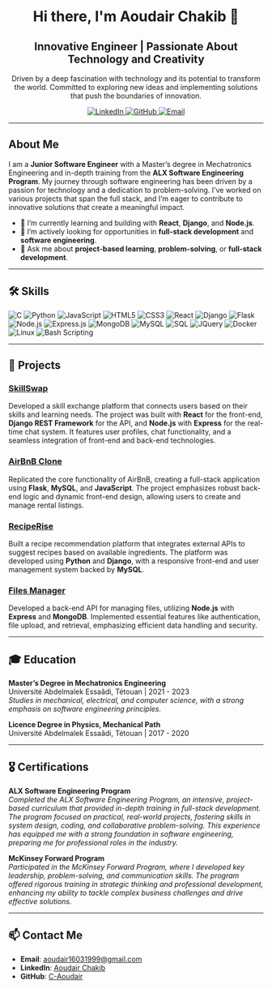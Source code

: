 <!-- Header Section -->
<h1 align="center">Hi there, I'm Aoudair Chakib 👋</h1>
<h2 align="center">Innovative Engineer | Passionate About Technology and Creativity</h2>
<p align="center">Driven by a deep fascination with technology and its potential to transform the world. Committed to exploring new ideas and implementing solutions that push the boundaries of innovation.</p>

<!-- Social Links -->
<p align="center">
  <a href="https://linkedin.com/in/aoudair-chakib" target="_blank">
    <img alt="LinkedIn" src="https://img.shields.io/badge/LinkedIn-blue?style=flat-square&logo=linkedin&logoColor=white">
  </a>
  <a href="https://github.com/C-Aoudair" target="_blank">
    <img alt="GitHub" src="https://img.shields.io/badge/GitHub-black?style=flat-square&logo=github&logoColor=white">
  </a>
  <a href="mailto:aoudair16031999@gmail.com">
    <img alt="Email" src="https://img.shields.io/badge/Email-red?style=flat-square&logo=gmail&logoColor=white">
  </a>
</p>

---

<!-- About Me Section -->
## About Me

I am a **Junior Software Engineer** with a Master’s degree in Mechatronics Engineering and in-depth training from the **ALX Software Engineering Program**. My journey through software engineering has been driven by a passion for technology and a dedication to problem-solving. I’ve worked on various projects that span the full stack, and I’m eager to contribute to innovative solutions that create a meaningful impact.

- 🌱 I’m currently learning and building with **React**, **Django**, and **Node.js**.
- 🔭 I’m actively looking for opportunities in **full-stack development** and **software engineering**.
- 💬 Ask me about **project-based learning**, **problem-solving**, or **full-stack development**.

---

<!-- Skills Section -->
## 🛠 Skills

<p align="left">
  <img src="https://img.shields.io/badge/C-A8B9CC?style=flat-square&logo=c&logoColor=white" alt="C" />
  <img src="https://img.shields.io/badge/Python-3776AB?style=flat-square&logo=python&logoColor=white" alt="Python" />
  <img src="https://img.shields.io/badge/JavaScript-F7DF1E?style=flat-square&logo=javascript&logoColor=black" alt="JavaScript" />
  <img src="https://img.shields.io/badge/HTML5-E34F26?style=flat-square&logo=html5&logoColor=white" alt="HTML5" />
  <img src="https://img.shields.io/badge/CSS3-1572B6?style=flat-square&logo=css3&logoColor=white" alt="CSS3" />
  <img src="https://img.shields.io/badge/React-61DAFB?style=flat-square&logo=react&logoColor=black" alt="React" />
  <img src="https://img.shields.io/badge/Django-092E20?style=flat-square&logo=django&logoColor=white" alt="Django" />
  <img src="https://img.shields.io/badge/Flask-000000?style=flat-square&logo=flask&logoColor=white" alt="Flask" />
  <img src="https://img.shields.io/badge/Node.js-339933?style=flat-square&logo=node-dot-js&logoColor=white" alt="Node.js" />
  <img src="https://img.shields.io/badge/Express.js-404D59?style=flat-square&logo=express&logoColor=white" alt="Express.js" />
  <img src="https://img.shields.io/badge/MongoDB-47A248?style=flat-square&logo=mongodb&logoColor=white" alt="MongoDB" />
  <img src="https://img.shields.io/badge/MySQL-4479A1?style=flat-square&logo=mysql&logoColor=white" alt="MySQL" />
  <img src="https://img.shields.io/badge/SQL-003B57?style=flat-square&logo=database&logoColor=white" alt="SQL" />
  <img src="https://img.shields.io/badge/JQuery-0769AD?style=flat-square&logo=jquery&logoColor=white" alt="JQuery" />
  <img src="https://img.shields.io/badge/Docker-2496ED?style=flat-square&logo=docker&logoColor=white" alt="Docker" />
  <img src="https://img.shields.io/badge/Linux-FCC624?style=flat-square&logo=linux&logoColor=black" alt="Linux" />
  <img src="https://img.shields.io/badge/Bash_Scripting-4EAA25?style=flat-square&logo=gnu-bash&logoColor=white" alt="Bash Scripting" />
</p>

---

<!-- Projects Section -->
## 📂 Projects

### [SkillSwap](https://github.com/C-Aoudair/SkillSwap)
Developed a skill exchange platform that connects users based on their skills and learning needs. The project was built with **React** for the front-end, **Django REST Framework** for the API, and **Node.js** with **Express** for the real-time chat system. It features user profiles, chat functionality, and a seamless integration of front-end and back-end technologies.

### [AirBnB Clone](https://github.com/C-Aoudair/AirBnB-Clone)
Replicated the core functionality of AirBnB, creating a full-stack application using **Flask**, **MySQL**, and **JavaScript**. The project emphasizes robust back-end logic and dynamic front-end design, allowing users to create and manage rental listings.

### [RecipeRise](https://github.com/C-Aoudair/RecipeRise)
Built a recipe recommendation platform that integrates external APIs to suggest recipes based on available ingredients. The platform was developed using **Python** and **Django**, with a responsive front-end and user management system backed by **MySQL**.

### [Files Manager](https://github.com/C-Aoudair/Files-Manager)
Developed a back-end API for managing files, utilizing **Node.js** with **Express** and **MongoDB**. Implemented essential features like authentication, file upload, and retrieval, emphasizing efficient data handling and security.

---

<!-- Education Section -->
## 🎓 Education

**Master’s Degree in Mechatronics Engineering**  
Université Abdelmalek Essaâdi, Tétouan | 2021 - 2023  
*Studies in mechanical, electrical, and computer science, with a strong emphasis on software engineering principles.*

**Licence Degree in Physics, Mechanical Path**  
Université Abdelmalek Essaâdi, Tétouan | 2017 - 2020

---

<!-- Certifications Section -->
## 🎖️ Certifications

**ALX Software Engineering Program**  
*Completed the ALX Software Engineering Program, an intensive, project-based curriculum that provided in-depth training in full-stack development. The program focused on practical, real-world projects, fostering skills in system design, coding, and collaborative problem-solving. This experience has equipped me with a strong foundation in software engineering, preparing me for professional roles in the industry.*

**McKinsey Forward Program**  
*Participated in the McKinsey Forward Program, where I developed key leadership, problem-solving, and communication skills. The program offered rigorous training in strategic thinking and professional development, enhancing my ability to tackle complex business challenges and drive effective solutions.*

---

<!-- Contact Section -->
## 📫 Contact Me

- **Email**: [aoudair16031999@gmail.com](mailto:aoudair16031999@gmail.com)
- **LinkedIn**: [Aoudair Chakib](https://linkedin.com/in/aoudair-chakib)
- **GitHub**: [C-Aoudair](https://github.com/C-Aoudair)
